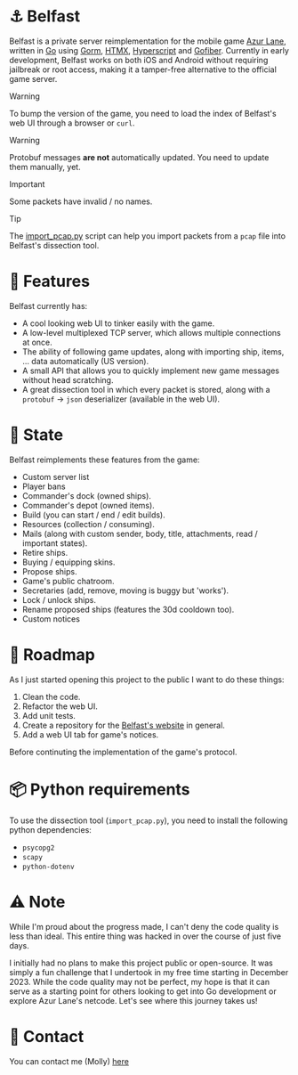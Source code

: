 # ⚓ Belfast

Belfast is a private server reimplementation for the mobile game [Azur Lane](https://en.wikipedia.org/wiki/Azur_Lane), written in [Go](https://go.dev/) using [Gorm](https://gorm.io), [HTMX](https://htmx.org), [Hyperscript](https://hyperscript.org) and [Gofiber](https://gofiber.io). Currently in early development, Belfast works on both iOS and Android without requiring jailbreak or root access, making it a tamper-free alternative to the official game server.

> [!WARNING]
> To bump the version of the game, you need to load the index of Belfast's web UI through a browser or `curl`.

> [!WARNING]
> Protobuf messages **are not** automatically updated. You need to update them manually, yet.

> [!IMPORTANT]
> Some packets have invalid / no names.

> [!TIP]
> The [import_pcap.py](./_tools/import_pcap.py) script can help you import packets from a `pcap` file into Belfast's dissection tool.

# 🌟 Features

Belfast currently has:

- A cool looking web UI to tinker easily with the game.
- A low-level multiplexed TCP server, which allows multiple connections at once.
- The ability of following game updates, along with importing ship, items, ... data automatically (US version).
- A small API that allows you to quickly implement new game messages without head scratching.
- A great dissection tool in which every packet is stored, along with a `protobuf` -> `json` deserializer (available in the web UI).

# 🌠 State

Belfast reimplements these features from the game:

- Custom server list
- Player bans
- Commander's dock (owned ships).
- Commander's depot (owned items).
- Build (you can start / end / edit builds).
- Resources (collection / consuming).
- Mails (along with custom sender, body, title, attachments, read / important states).
- Retire ships.
- Buying / equipping skins.
- Propose ships.
- Game's public chatroom.
- Secretaries (add, remove, moving is buggy but 'works').
- Lock / unlock ships.
- Rename proposed ships (features the 30d cooldown too).
- Custom notices

# 🚀 Roadmap

As I just started opening this project to the public I want to do these things:

1. Clean the code.
2. Refactor the web UI.
3. Add unit tests.
4. Create a repository for the [Belfast's website](https://belfast.mana.rip/) in general.
5. Add a web UI tab for game's notices.

Before continuting the implementation of the game's protocol.

# 📦 Python requirements

To use the dissection tool (`import_pcap.py`), you need to install the following python dependencies:

- `psycopg2`
- `scapy`
- `python-dotenv`

# ⚠️ Note

While I'm proud about the progress made, I can't deny the code quality is less than ideal. This entire thing was hacked in over the course of just five days.

I initially had no plans to make this project public or open-source. It was simply a fun challenge that I undertook in my free time starting in December 2023. While the code quality may not be perfect, my hope is that it can serve as a starting point for others looking to get into Go development or explore Azur Lane's netcode. Let's see where this journey takes us!

# 📧 Contact

You can contact me (Molly) [here](molly+belfast@mana.rip)